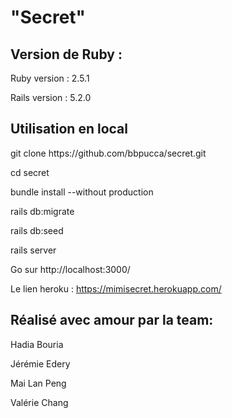 
<h1>"Secret"</h1>


<h2>Version de Ruby :</h2>
Ruby version : 2.5.1

Rails version : 5.2.0

<h2>Utilisation en local</h2>
<p>git clone https://github.com/bbpucca/secret.git

cd secret

bundle install --without production

rails db:migrate

rails db:seed


rails server

Go sur http://localhost:3000/

Le lien heroku : https://mimisecret.herokuapp.com/


<h2>Réalisé avec amour par la team:</h2>
<p>
<p>Hadia Bouria
<p>Jérémie Edery
<p>Mai Lan Peng
<p>Valérie Chang
